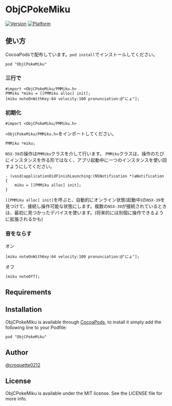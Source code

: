 # ObjCPokeMiku

[![Version](http://cocoapod-badges.herokuapp.com/v/ObjCPokeMiku/badge.png)](http://cocoadocs.org/docsets/ObjCPokeMiku)
[![Platform](http://cocoapod-badges.herokuapp.com/p/ObjCPokeMiku/badge.png)](http://cocoadocs.org/docsets/ObjCPokeMiku)

## 使い方

CocoaPodsで配布しています。`pod install`でインストールしてください。

    pod "ObjCPokeMiku"
    
### 三行で

```
#import <ObjCPokeMiku/PMMiku.h>
PMMiku *miku = [[PMMiku alloc] init];
[miku noteOnWithKey:64 velocity:100 pronunciation:@"にょ"];
```

### 初期化

```
#import <ObjCPokeMiku/PMMiku.h>
```

`<ObjCPokeMiku/PMMiku.h>`をインポートしてください。

```
PMMiku *miku;
```

`NSX-39`の操作は`PMMiku`クラスを介して行います。
`PMMiku`クラスは、操作のたびにインスタンスを作る形ではなく、アプリ起動中に一つのインスタンスを使い回すようにしてください。

```
- (void)applicationDidFinishLaunching:(NSNotification *)aNotification
{
    miku = [[PMMiku alloc] init];
}
```

`[[PMMiku alloc] init]`を呼ぶと、自動的にオンライン状態(起動中)の`NSX-39`を見つけて、接続し操作可能な状態にします。複数の`NSX-39`が接続されているときは、最初に見つかったデバイスを使います。(将来的には別個に操作できるように拡張されるかも)

### 音をならす

オン

```
[miku noteOnWithKey:64 velocity:100 pronunciation:@"にょ"];
```

オフ

```
[miku noteOff];
```

## Requirements

## Installation

ObjCPokeMiku is available through [CocoaPods](http://cocoapods.org), to install
it simply add the following line to your Podfile:

    pod "ObjCPokeMiku"

## Author

[@croquette0212](http://twitter.com/croquette0212)

## License

ObjCPokeMiku is available under the MIT license. See the LICENSE file for more info.

